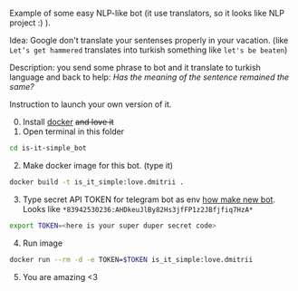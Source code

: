 Example of some easy NLP-like bot (it use translators, so it looks like NLP project :) ).

Idea: Google don't translate your sentenses properly in your vacation. (like `Let’s get hammered` translates into turkish something like `let's be beaten`)

Description: you send some phrase to bot and it translate to turkish language and back to help: *Has the meaning of the sentence remained the same?*

Instruction to launch your own version of it.

0. Install [docker](https://docs.docker.com/engine/install/) ~~and love it~~
1. Open terminal in this folder
```bash
cd is-it-simple_bot
```
2. Make docker image for this bot. (type it) 
```bash
docker build -t is_it_simple:love.dmitrii .
```
3. Type secret API TOKEN for telegram bot as env [how make new bot](https://t.me/BotFather). Looks like `*83942530236:AHDkeuJlBy82Hs3jfFP1z2JBfjfiq7HzA*`
```bash
export TOKEN=<here is your super duper secret code>
```
4. Run image
```bash
docker run --rm -d -e TOKEN=$TOKEN is_it_simple:love.dmitrii
```
5. You are amazing <3